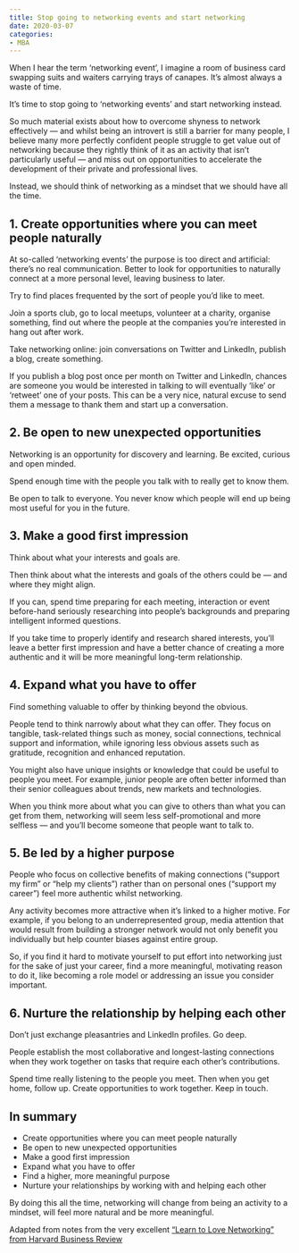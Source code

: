 ```yaml
---
title: Stop going to networking events and start networking
date: 2020-03-07
categories:
- MBA
---
```


When I hear the term ‘networking event’, I imagine a room of business card swapping suits and waiters carrying trays of canapes. It’s almost always a waste of time.

It’s time to stop going to ‘networking events’ and start networking instead.

So much material exists about how to overcome shyness to network effectively — and whilst being an introvert is still a barrier for many people, I believe many more perfectly confident people struggle to get value out of networking because they rightly think of it as an activity that isn’t particularly useful — and miss out on opportunities to accelerate the development of their private and professional lives.
	
Instead, we should think of networking as a mindset that we should have all the time.

## 1. Create opportunities where you can meet people naturally

At so-called ‘networking events’ the purpose is too direct and artificial: there’s no real communication. Better to look for opportunities to naturally connect at a more personal level, leaving business to later.

Try to find places frequented by the sort of people you’d like to meet.

Join a sports club, go to local meetups, volunteer at a charity, organise something, find out where the people at the companies you’re interested in hang out after work.

Take networking online: join conversations on Twitter and LinkedIn, publish a blog, create something.

If you publish a blog post once per month on Twitter and LinkedIn, chances are someone you would be interested in talking to will eventually ‘like’ or ‘retweet’ one of your posts. This can be a very nice, natural excuse to send them a message to thank them and start up a conversation.

## 2. Be open to new unexpected opportunities

Networking is an opportunity for discovery and learning. Be excited, curious and open minded.

Spend enough time with the people you talk with to really get to know them.

Be open to talk to everyone. You never know which people will end up being most useful for you in the future.

## 3. Make a good first impression

Think about what your interests and goals are.

Then think about what the interests and goals of the others could be — and where they might align.

If you can, spend time preparing for each meeting, interaction or event before-hand seriously researching into people’s backgrounds and preparing intelligent informed questions.

If you take time to properly identify and research shared interests, you’ll leave a better first impression and have a better chance of creating a more
authentic and it will be more meaningful long-term relationship.

## 4. Expand what you have to offer

Find something valuable to offer by thinking beyond the obvious.

People tend to think narrowly about what they can offer. They focus on tangible, task-related things such as money, social connections, technical support and information, while ignoring less obvious assets such as gratitude, recognition and enhanced reputation.

You might also have unique insights or knowledge that could be useful to people you meet. For example, junior people are often better informed than their senior colleagues about trends, new markets and technologies.

When you think more about what you can give to others than what you can get from them, networking will seem less self-promotional and more selfless — and you’ll become someone that people want to talk to.

## 5. Be led by a higher purpose

People who focus on collective benefits of making connections (“support my firm” or “help my clients”) rather than on personal ones (“support my career”) feel more authentic whilst networking.

Any activity becomes more attractive when it’s linked to a higher motive. For example, if you belong to an underrepresented group, media attention that would result from building a stronger network would not only benefit you individually but help counter biases against entire group.

So, if you find it hard to motivate yourself to put effort into networking just for the sake of just your career, find a more meaningful, motivating reason to do it, like becoming a role model or addressing an issue you consider important.

## 6. Nurture the relationship by helping each other

Don’t just exchange pleasantries and LinkedIn profiles. Go deep.

People establish the most collaborative and longest-lasting connections when they work together on tasks that require each other’s contributions.

Spend time really listening to the people you meet. Then when you get home, follow up. Create opportunities to work together. Keep in touch.

## In summary

- Create opportunities where you can meet people naturally
- Be open to new unexpected opportunities
- Make a good first impression
- Expand what you have to offer
- Find a higher, more meaningful purpose
- Nurture your relationships by working with and helping each other

By doing this all the time, networking will change from being an activity to a mindset, will feel more natural and be more meaningful.

Adapted from notes from the very excellent [“Learn to Love Networking” from Harvard Business Review](https://hbr.org/2016/05/learn-to-love-networking)
